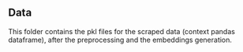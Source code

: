 ## Data
This folder contains the pkl files for the scraped data (context pandas dataframe), after the preprocessing and the embeddings generation. 
